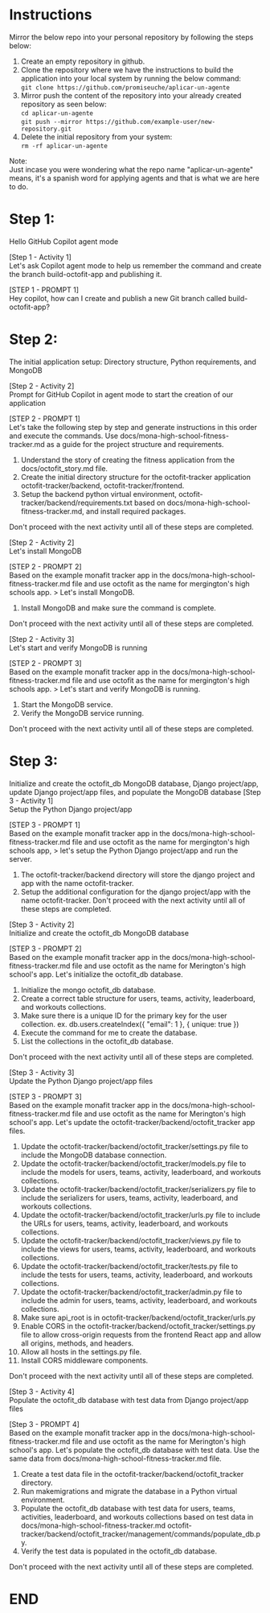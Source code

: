 # Instructions
Mirror the below repo into your personal repository by following the steps below:<br>
1. Create an empty repository in github.
2. Clone the repository where we have the instructions to build the application into your local system by running the below command:<br>
`git clone https://github.com/promiseuche/aplicar-un-agente`<br>
3. Mirror push the content of the repository into your already created repository as seen below:<br>
`cd aplicar-un-agente`<br>
`git push --mirror https://github.com/example-user/new-repository.git`<br>
4. Delete the initial repository from your system:<br>
`rm -rf aplicar-un-agente`<br>

Note:<br>
Just incase you were wondering what the repo name "aplicar-un-agente" means, it's a spanish word for applying agents and that is what we are here to do. <br>


Step 1:<br> 
=======
Hello GitHub Copilot agent mode

[Step 1 - Activity 1]<br>
Let's ask Copilot agent mode to help us remember the command and create the branch build-octofit-app and publishing it.<br>

[STEP 1 - PROMPT 1] <br>
Hey copilot, how can I create and publish a new Git branch called build-octofit-app? <br>


Step 2:<br> 
=======
The initial application setup: Directory structure, Python requirements, and MongoDB

[Step 2 - Activity 2]<br> 
Prompt for GitHub Copilot in agent mode to start the creation of our application

[STEP 2 - PROMPT 1]<br> 
Let's take the following step by step and generate instructions in this order and execute the commands.
Use docs/mona-high-school-fitness-tracker.md as a guide for the project structure and requirements.

1. Understand the story of creating the fitness application from the docs/octofit_story.md file.
2. Create the initial directory structure for the octofit-tracker application octofit-tracker/backend, octofit-tracker/frontend.
3. Setup the backend python virtual environment, octofit-tracker/backend/requirements.txt based on docs/mona-high-school-fitness-tracker.md, and install required packages.<br>

Don't proceed with the next activity until all of these steps are completed.

[Step 2 - Activity 2]<br> 
Let's install MongoDB

[STEP 2 - PROMPT 2]<br> 
Based on the example monafit tracker app in the docs/mona-high-school-fitness-tracker.md file and use octofit as the name for mergington's high schools app. > Let's install MongoDB.<br>

1. Install MongoDB and make sure the command is complete.

Don't proceed with the next activity until all of these steps are completed.


[Step 2 - Activity 3]<br> 
Let's start and verify MongoDB is running

[STEP 2 - PROMPT 3]<br> 
Based on the example monafit tracker app in the docs/mona-high-school-fitness-tracker.md file and use octofit as the name for mergington's high schools app. > Let's start and verify MongoDB is running.

1. Start the MongoDB service.
2. Verify the MongoDB service running.

Don't proceed with the next activity until all of these steps are completed.


Step 3: 
=======
Initialize and create the octofit_db MongoDB database, Django project/app, update Django project/app files, and populate the MongoDB database
[Step 3 - Activity 1]<br>
Setup the Python Django project/app

[STEP 3 - PROMPT 1]<br> 
Based on the example monafit tracker app in the docs/mona-high-school-fitness-tracker.md file and use octofit as the name for mergington's high schools app,  > let's setup the Python Django project/app and run the server.
1. The octofit-tracker/backend directory will store the django project and app with the name octofit-tracker.
2. Setup the additional configuration for the django project/app with the name octofit-tracker.
Don't proceed with the next activity until all of these steps are completed. 

[Step 3 - Activity 2]<br> 
Initialize and create the octofit_db MongoDB database 

[STEP 3 - PROMPT 2]<br> 
Based on the example monafit tracker app in the docs/mona-high-school-fitness-tracker.md file and use octofit as the name for Merington's high school's app. Let's initialize the octofit_db database.

1. Initialize the mongo octofit_db database.
2. Create a correct table structure for users, teams, activity, leaderboard, and workouts collections.
3. Make sure there is a unique ID for the primary key for the user collection.
  ex. db.users.createIndex({ "email": 1 }, { unique: true })
4. Execute the command for me to create the database.
5. List the collections in the octofit_db database.

Don't proceed with the next activity until all of these steps are completed.<br> 


[Step 3 - Activity 3]<br> 
Update the Python Django project/app files 

[STEP 3 - PROMPT 3]<br> 
Based on the example monafit tracker app in the docs/mona-high-school-fitness-tracker.md file and use octofit as the name for Merington's high school's app. Let's update the octofit-tracker/backend/octofit_tracker app files.

1. Update the octofit-tracker/backend/octofit_tracker/settings.py file to include the MongoDB database connection.
2. Update the octofit-tracker/backend/octofit_tracker/models.py file to include the models for users, teams, activity, leaderboard, and workouts collections.
3. Update the octofit-tracker/backend/octofit_tracker/serializers.py file to include the serializers for users, teams, activity, leaderboard, and workouts collections.
4. Update the octofit-tracker/backend/octofit_tracker/urls.py file to include the URLs for users, teams, activity, leaderboard, and workouts collections.
5. Update the octofit-tracker/backend/octofit_tracker/views.py file to include the views for users, teams, activity, leaderboard, and workouts collections.
6. Update the octofit-tracker/backend/octofit_tracker/tests.py file to include the tests for users, teams, activity, leaderboard, and workouts collections.
7. Update the octofit-tracker/backend/octofit_tracker/admin.py file to include the admin for users, teams, activity, leaderboard, and workouts collections.
8. Make sure api_root is in octofit-tracker/backend/octofit_tracker/urls.py
9. Enable CORS in the octofit-tracker/backend/octofit_tracker/settings.py file to allow cross-origin requests from the frontend React app and allow all origins, methods, and headers.
10. Allow all hosts in the settings.py file.
11. Install CORS middleware components.

Don't proceed with the next activity until all of these steps are completed.



[Step 3 - Activity 4]<br> 
Populate the octofit_db database with test data from Django project/app files 

[Step 3 - PROMPT 4]<br> 
Based on the example monafit tracker app in the docs/mona-high-school-fitness-tracker.md file and use octofit as the name for Merington's high school's app. Let's populate the octofit_db database with test data. Use the same data from docs/mona-high-school-fitness-tracker.md file.

1. Create a test data file in the octofit-tracker/backend/octofit_tracker directory.
2. Run makemigrations and migrate the database in a Python virtual environment.
3. Populate the octofit_db database with test data for users, teams, activities, leaderboard, and workouts collections based on test data in docs/mona-high-school-fitness-tracker.md octofit-tracker/backend/octofit_tracker/management/commands/populate_db.py.
4. Verify the test data is populated in the octofit_db database.<br>

Don't proceed with the next activity until all of these steps are completed. 

END
====
